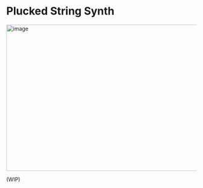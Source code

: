 # Plucked String Synth

<img width="605" height="387" alt="image" src="https://github.com/user-attachments/assets/6d9ff0c4-46d4-4f16-8584-327fb912e66e" />


(WIP)
